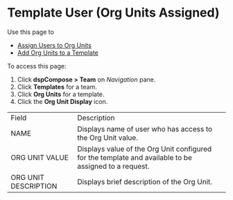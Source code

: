 # Template User (Org Units Assigned)

<div class="use">

Use this page to

  - [Assign Users to Org
    Units](../Use_Cases/Set_up_Org_Units.htm#Assign_Users_to_Org_Units)
  - [Add Org Units to a
    Template](../Use_Cases/Set_up_Org_Units.htm#Add_Org_Units_to_a_Template)

</div>

To access this page:

1.  Click<span style="font-weight: bold;"> dspCompose \> Team</span> on
    *Navigation* pane.
2.  Click <span style="font-weight: bold;">Templates</span> for a team.
3.  Click <span style="font-weight: bold;">Org Units</span> for a
    template.
4.  Click the <span style="font-weight: bold;">Org Unit Display</span>
    icon.

|                      |                                                                                                       |
| -------------------- | ----------------------------------------------------------------------------------------------------- |
| Field                | Description                                                                                           |
| NAME                 | Displays name of user who has access to the Org Unit value.                                           |
| ORG UNIT VALUE       | Displays value of the Org Unit configured for the template and available to be assigned to a request. |
| ORG UNIT DESCRIPTION | Displays brief description of the Org Unit.                                                           |
